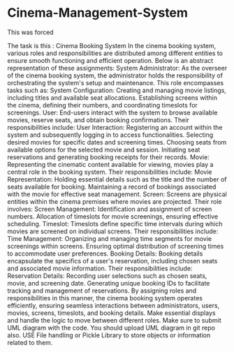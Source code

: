 # Cinema-Management-System
This was forced

The task is this :
Cinema Booking System
In the cinema booking system, various roles and responsibilities are distributed among different entities 
to ensure smooth functioning and efficient operation. Below is an abstract representation of these 
assignments:
System Administrator:
As the overseer of the cinema booking system, the administrator holds the responsibility of 
orchestrating the system's setup and maintenance. This role encompasses tasks such as:
System Configuration:
Creating and managing movie listings, including titles and available seat allocations.
Establishing screens within the cinema, defining their numbers, and coordinating 
timeslots for screenings.
User:
End-users interact with the system to browse available movies, reserve seats, and obtain booking 
confirmations. Their responsibilities include:
User Interaction:
Registering an account within the system and subsequently logging in to access 
functionalities.
Selecting desired movies for specific dates and screening times.
Choosing seats from available options for the selected movie and session.
Initiating seat reservations and generating booking receipts for their records.
Movie:
Representing the cinematic content available for viewing, movies play a central role in the booking 
system. Their responsibilities include:
Movie Representation:
Holding essential details such as the title and the number of seats available for booking.
Maintaining a record of bookings associated with the movie for effective seat 
management.
Screen:
Screens are physical entities within the cinema premises where movies are projected. Their role 
involves:
Screen Management:
Identification and assignment of screen numbers.
Allocation of timeslots for movie screenings, ensuring effective scheduling.
Timeslot:
Timeslots define specific time intervals during which movies are screened on individual screens. Their 
responsibilities include:
Time Management:
Organizing and managing time segments for movie screenings within screens.
Ensuring optimal distribution of screening times to accommodate user preferences.
Booking Details:
Booking details encapsulate the specifics of a user's reservation, including chosen seats and associated 
movie information. Their responsibilities include:
Reservation Details:
Recording user selections such as chosen seats, movie, and screening date.
Generating unique booking IDs to facilitate tracking and management of reservations.
By assigning roles and responsibilities in this manner, the cinema booking system operates efficiently, 
ensuring seamless interactions between administrators, users, movies, screens, timeslots, and booking 
details.
Make essential displays and handle the logic to move between different roles. Make sure to submit UML 
diagram with the code. You should upload UML diagram in git repo also. 
USE File handling or Pickle Library to store objects or information related to them. 

